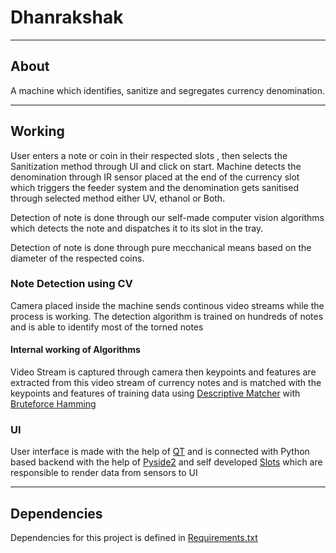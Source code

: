 # Dhanrakshak

---

## About

A machine which identifies, sanitize and segregates currency denomination.

---

## Working

User enters a note or coin in their respected slots , then selects the Sanitization method through UI and click on start. Machine detects the denomination through IR sensor placed at the end of the currency slot which triggers the feeder system and the denomination gets sanitised through selected method either UV, ethanol or Both.

Detection of note is done through our self-made computer vision algorithms which detects the note and dispatches it to its slot in the tray.

Detection of note is done through pure mecchanical means based on the diameter of the respected coins.

### Note Detection using CV

Camera placed inside the machine sends continous video streams while the process is working.
The detection algorithm is trained on hundreds of notes and is able to identify most of the torned notes

#### Internal working of Algorithms

Video Stream is captured through camera then keypoints and features are extracted from this video stream of currency notes and is matched with the keypoints and features of training data using [Descriptive Matcher](https://docs.opencv.org/3.4/db/d39/classcv_1_1DescriptorMatcher.html) with [Bruteforce Hamming](https://docs.opencv.org/3.4/db/d39/classcv_1_1DescriptorMatcher.html#aea3d791a454b74e7a215b926e98cef24a7362dae849e477ed4b1bc862c8ebb5c4)

### UI

User interface is made with the help of [QT](https://www.qt.io/) and is connected with Python based backend with the help of [Pyside2](https://pypi.org/project/PySide2/) and self developed [Slots](https://github.com/d4rk-lucif3r/Dhanrakshak/blob/master/helpers/slots.py) which are responsible to render data from sensors to UI

---

## Dependencies

Dependencies for this project is defined in [Requirements.txt](https://github.com/d4rk-lucif3r/Dhanrakshak/blob/master/requirements.txt)

